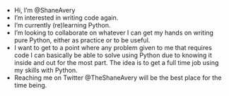 - Hi, I’m @ShaneAvery
- I’m interested in writing code again.
- I’m currently (re)learning Python.
- I’m looking to collaborate on whatever I can get my hands on writing pure Python, either as practice or to be useful. 
- I want to get to a point where any problem given to me that requires code I can basically be able to solve using Python due to knowing it inside and out for the most part. The idea is to get a full time job using my skills with Python.
- Reaching me on Twitter @TheShaneAvery will be the best place for the time being.

<!---
ShaneAvery/ShaneAvery is a ✨ special ✨ repository because its `README.md` (this file) appears on your GitHub profile.
You can click the Preview link to take a look at your changes.
--->
